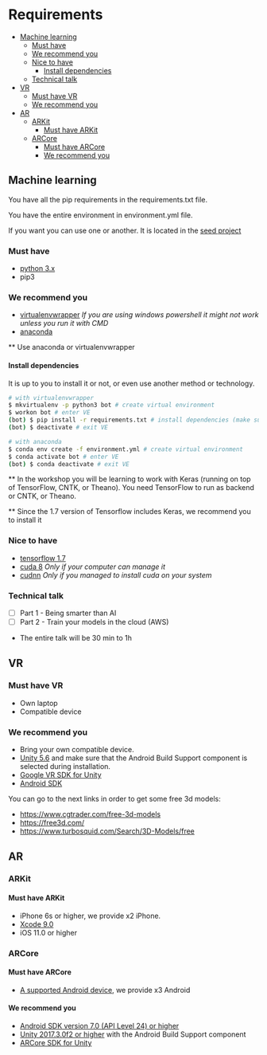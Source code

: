 # Requirements

- [Machine learning](#machine-learning)
  * [Must have](#must-have)
  * [We recommend you](#we-recommend-you)
  * [Nice to have](#nice-to-have)
    + [Install dependencies](#install-dependencies)
  * [Technical talk](#technical-talk)
- [VR](#vr)
  * [Must have VR](#must-have-vr)
  * [We recommend you](#we-recommend-you-vr)
- [AR](#ar)
  * [ARKit](#ARKit)
    + [Must have ARKit](#must-have-arkit)
  * [ARCore](#ARCore)
    + [Must have ARCore](#must-have-arcore)
    + [We recommend you](#we-recommend-you-arcore)


## Machine learning

You have all the pip requirements in the requirements.txt file.

You have the entire environment in environment.yml file.

If you want you can use one or another. It is located in the [seed project](https://github.com/adidasBCNHackathon/seed-keras-models)

### Must have

- [python 3.x](https://www.python.org/downloads/)
- pip3

### We recommend you

- [virtualenvwrapper](http://virtualenvwrapper.readthedocs.io/en/latest/install.html) *If you are using windows powershell it might not work unless you run it with CMD*
- [anaconda](https://anaconda.org/anaconda/python)

** Use anaconda or virtualenvwrapper

#### Install dependencies

It is up to you to install it or not, or even use another method or technology.

```bash
# with virtualenvwrapper
$ mkvirtualenv -p python3 bot # create virtual environment
$ workon bot # enter VE
(bot) $ pip install -r requirements.txt # install dependencies (make sure you are in the bot VE)
(bot) $ deactivate # exit VE

# with anaconda
$ conda env create -f environment.yml # create virtual environment
$ conda activate bot # enter VE
(bot) $ conda deactivate # exit VE
```

** In the workshop you will be learning to work with Keras (running on top of TensorFlow, CNTK, or Theano). You need TensorFlow to run as backend or CNTK, or Theano.

** Since the 1.7 version of Tensorflow includes Keras, we recommend you to install it

### Nice to have

- [tensorflow 1.7](https://www.tensorflow.org/install/)	
- [cuda 8](https://developer.nvidia.com/cuda-80-ga2-download-archive) *Only if your computer can manage it*
- [cudnn](https://developer.nvidia.com/cudnn) *Only if you managed to install cuda on your system*

### Technical talk

- [ ] Part 1 - Being smarter than AI
- [ ] Part 2 - Train your models in the cloud (AWS)

* The entire talk will be 30 min to 1h

## VR

### Must have VR
- Own laptop
- Compatible device 
### We recommend you <a name="we-recommend-you-vr"></a>
- Bring your own compatible device.
- [Unity 5.6](https://unity3d.com/es/get-unity/download) and make sure that the Android Build Support component is selected during installation.
- [Google VR SDK for Unity](https://github.com/googlevr/gvr-unity-sdk/releases)
- [Android SDK](https://docs.unity3d.com/Manual/android-sdksetup.html)

You can go to the next links in order to get some free 3d models:
- https://www.cgtrader.com/free-3d-models
- https://free3d.com/
- https://www.turbosquid.com/Search/3D-Models/free

## AR

### ARKit

#### Must have ARKit
- iPhone 6s or higher, we provide x2 iPhone.
- [Xcode 9.0](https://developer.apple.com/xcode/)
- iOS 11.0 or higher

### ARCore
#### Must have ARCore
- [A supported Android device](https://developers.google.com/ar/discover/#supported_devices), we provide x3 Android
#### We recommend you <a name="we-recommend-you-arcore"></a>
- [Android SDK version 7.0 (API Level 24) or higher](https://docs.unity3d.com/Manual/android-sdksetup.html)
- [Unity 2017.3.0f2 or higher](https://unity3d.com/es/get-unity/download) with the Android Build Support component
- [ARCore SDK for Unity](https://github.com/google-ar/arcore-unity-sdk/releases/download/v1.1.0/arcore-unity-sdk-v1.1.0.unitypackage)
